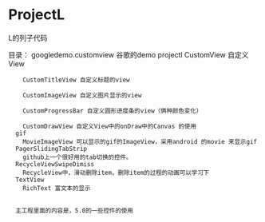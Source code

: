 # ProjectL
L的列子代码

目录：
    googledemo.customview 谷歌的demo
    projectl 
      CustomView 自定义View
      
        CustomTitleView 自定义标题的view
        
        CustomImageView 自定义图片显示的view
        
        CustomProgressBar 自定义圆形进度条的view（俩种颜色变化）
        
        CustomDrawView 自定义View中的onDraw中的Canvas 的使用
      gif 
        MovieImageView 可以显示的gif的ImageView，采用android 的movie 来显示gif
      PagerSlidingTabStrip 
        github上一个很好用的tab切换的控件。
      RecycleViewSwipeDimiss
        RecycleView中，滑动删除item，删除item的过程的动画可以学习下
      TextView
        RichText 富文本的显示
        
        
      主工程里面的内容是，5.0的一些控件的使用
